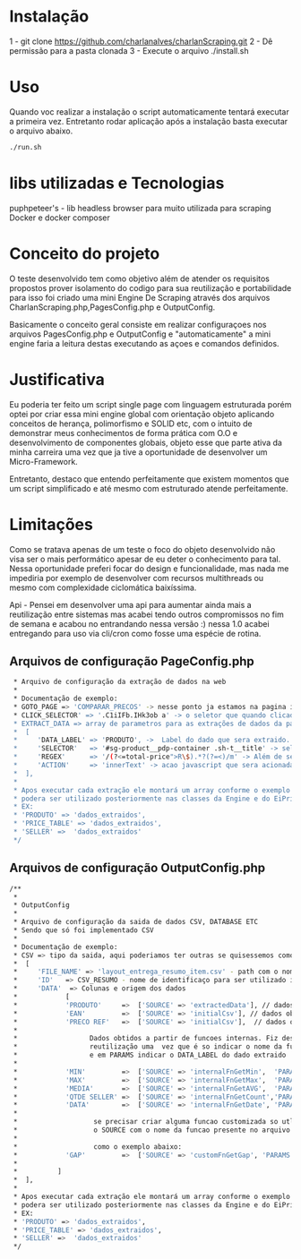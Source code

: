 # Instalação
1 - git clone https://github.com/charlanalves/charlanScraping.git
2 - Dê permissão para a pasta clonada 
3 - Execute o arquivo ./install.sh

# Uso
Quando voc realizar a instalação o script automaticamente tentará executar a primeira vez.
Entretanto rodar aplicação após a instalação basta executar o arquivo abaixo.
```bash
./run.sh
```

# libs utilizadas e Tecnologias
puphpeteer's - lib headless browser para muito utilizada para scraping
Docker e docker composer 

# Conceito do projeto
O teste desenvolvido tem como objetivo além de atender os requisitos propostos prover isolamento do codigo para sua reutilização e portabilidade para isso foi criado uma mini Engine De Scraping através dos arquivos CharlanScraping.php,PagesConfig.php e OutputConfig. 

Basicamente o conceito geral consiste em realizar configuraçoes nos arquivos PagesConfig.php e OutputConfig
e "automaticamente" a mini engine faria a leitura destas executando as açoes e comandos definidos.

# Justificativa 
Eu poderia ter feito um script single page com linguagem estruturada porém optei por criar essa mini engine global com orientação objeto aplicando conceitos de herança, polimorfismo e SOLID etc, com o intuito de demonstrar meus conhecimentos de forma prática com O.O e desenvolvimento de componentes globais, objeto esse que  parte ativa da minha carreira uma vez que ja tive a oportunidade de desenvolver um Micro-Framework.

Entretanto, destaco que entendo perfeitamente que existem momentos que um script simplificado e até mesmo com estruturado atende perfeitamente.


# Limitações
Como se tratava apenas de um teste o foco do objeto desenvolvido não visa ser o mais performático apesar de eu deter o conhecimento para tal. Nessa oportunidade preferi focar do design e funcionalidade, mas nada me impediria por exemplo de desenvolver com recursos multithreads ou mesmo com complexidade ciclomática baixíssima.

Api - Pensei em desenvolver uma api para aumentar ainda mais a reutilização entre sistemas mas acabei tendo outros compromissos no fim de semana e acabou no entrandando nessa versão :) nessa 1.0 acabei entregando para uso via cli/cron como fosse uma espécie de rotina.


## Arquivos de configuração PageConfig.php
```bash
 * Arquivo de configuração da extração de dados na web
 * 
 * Documentação de exemplo:
 * GOTO_PAGE => 'COMPARAR_PRECOS' -> nesse ponto ja estamos na pagina inicial  e definiremos um simples label para a proxima pagina (pode ser qualquer nome)
 * CLICK_SELECTOR' => '.C1iIFb.IHk3ob a' -> o seletor que quando clicado levará para pagina definida no GOTO_PAGE
 * EXTRACT_DATA => array de parametros para as extrações de dados da pagina do GOTO_PAGE
 *  [
 *     'DATA_LABEL' => 'PRODUTO', ->  Label do dado que sera extraido. Essa informacao podera ser recuperada pelo label posteriormente
 *     'SELECTOR'   => '#sg-product__pdp-container .sh-t__title' -> seletor css3 que será  utilizado para extracao 
 *     'REGEX'      => '/(?<=total-price">R\$).*?(?=<)/m' -> Além de seletores css3 é possivel utilizar um regex
 *     'ACTION'     => 'innerText' -> acao javascript que sera acionada apos selecinado                
 *  ],
 * 
 * Apos executar cada extração ele montará um array conforme o exemplo abaixo que 
 * podera ser utilizado posteriormente nas classes da Engine e do EiPriceScraping
 * EX: 
 * 'PRODUTO' => 'dados_extraidos',
 * 'PRICE_TABLE' => 'dados_extraidos',
 * 'SELLER' =>  'dados_extraidos'
 */
```

## Arquivos de configuração OutputConfig.php
```bash
/**
 *
 * OutputConfig
 * 
 * Arquivo de configuração da saida de dados CSV, DATABASE ETC
 * Sendo que só foi implementado CSV
 * 
 * Documentação de exemplo:
 * CSV => tipo da saida, aqui poderiamos ter outras se quisessemos como database e etc. * 
 *  [
 *     'FILE_NAME' => 'layout_entrega_resumo_item.csv' - path com o nome do arquivo
 *     'ID'   => CSV_RESUMO - nome de identificaço para ser utilizado internamente
 *     'DATA'  => Colunas e origem dos dados
 *            [
 *            'PRODUTO'     =>  ['SOURCE' => 'extractedData'], // dados obtidos atraves da extracao 
 *            'EAN'         =>  ['SOURCE' => 'initialCsv'], // dados obtidos direto do csv inicial
 *            'PRECO REF'   =>  ['SOURCE' => 'initialCsv'],  // dados obtidos direto do csv inicial 
 *             
 *                  Dados obtidos a partir de funcoes internas. Fiz dessa forma objetivando 
 *                  reutilização uma  vez que é so indicar o nome da funcao na chave SOURCE
 *                  e em PARAMS indicar o DATA_LABEL do dado extraido  
 * 
 *            'MIN'         =>  ['SOURCE' => 'internalFnGetMin',  'PARAMS' => 'PRICE_TABLE'],
 *            'MAX'         =>  ['SOURCE' => 'internalFnGetMax',  'PARAMS' => 'PRICE_TABLE'],
 *            'MEDIA'       =>  ['SOURCE' => 'internalFnGetAVG',  'PARAMS' => 'PRICE_TABLE'],
 *            'QTDE SELLER' =>  ['SOURCE' => 'internalFnGetCount','PARAMS' => 'SELLER'],
 *            'DATA'        =>  ['SOURCE' => 'internalFnGetDate', 'PARAMS' => 'd/m/Y'],
 *                 
 *                   se precisar criar alguma funcao customizada so utlizar 
 *                   o SOURCE com o nome da funcao presente no arquivo EiPriceScraping.php
 * 
 *                   como o exemplo abaixo:
 *            'GAP'         =>  ['SOURCE' => 'customFnGetGap', 'PARAMS' => 'PRICE_TABLE'],
 * 
 *          ]
 *  ],
 * 
 * Apos executar cada extração ele montará um array conforme o exemplo abaixo que 
 * podera ser utilizado posteriormente nas classes da Engine e do EiPriceScraping
 * EX: 
 * 'PRODUTO' => 'dados_extraidos',
 * 'PRICE_TABLE' => 'dados_extraidos',
 * 'SELLER' =>  'dados_extraidos'
 */
```

